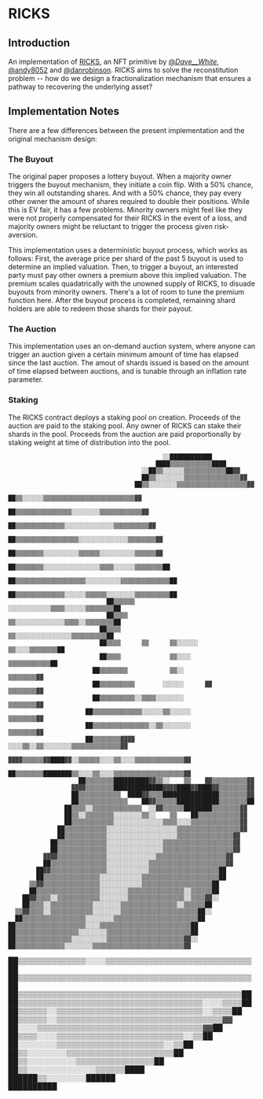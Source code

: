 # RICKS

## Introduction


An implementation of [RICKS](https://www.paradigm.xyz/2021/10/ricks/), an NFT primitive by [@_Dave__White_](https://twitter.com/_Dave__White_), [@andy8052](https://twitter.com/andy8052) and [@danrobinson](https://twitter.com/danrobinson). RICKS aims to solve the reconstitution problem -- how do we design a fractionalization mechanism that ensures a pathway to recovering the underlying asset?

## Implementation Notes

There are a few differences between the present implementation and the original mechanism design: 

### The Buyout 

The original paper proposes a lottery buyout. When a majority owner triggers the buyout mechanism, they initiate a coin flip. With a 50% chance, they win all outstanding shares. And with a 50% chance, they pay every other owner the amount of shares required to double their positions. While this is EV fair, it has a few problems. Minority owners might feel like they were not properly compensated for their RICKS in the event of a loss, and majority owners might be reluctant to trigger the process given risk-aversion. 

This implementation uses a deterministic buyout process, which works as follows: First, the average price per shard of the past 5 buyout is used to determine an implied valuation. Then, to trigger a buyout, an interested party must pay other owners a premium above this implied valuation. The premium scales quadatrically with the unowned supply of RICKS, to disuade buyouts from minority owners. There's a lot of room to tune the premium function here. After the buyout process is completed, remaining shard holders are able to redeem those shards for their payout. 

### The Auction 

This implementation uses an on-demand auction system, where anyone can trigger an auction given a certain minimum amount of time has elapsed since the last auction. The amout of shards issued is based on the amount of time elapsed between auctions, and is tunable through an inflation rate parameter. 

### Staking

The RICKS contract deploys a staking pool on creation. Proceeds of the auction are paid to the staking pool. Any owner of RICKS can stake their shards in the pool. Proceeds from the auction are paid proportionally by staking weight at time of distribution into the pool. 

                                                ░░████████████                  
                                              ████▒▒▒▒▒▒▒▒▒▒▒▒████              
                                          ░░██▒▒░░░░░░▒▒▒▒▒▒▒▒▒▒▒▒██▓▓          
                                          ██▒▒░░░░░░░░▒▒▒▒▒▒▒▒▒▒▒▒▒▒▒▒▓▓        
                                        ██▒▒░░░░░░░░▒▒▒▒▒▒▒▒▒▒▒▒▒▒▒▒▒▒▒▒▓▓      
                                      ██▒▒░░░░░░▒▒▒▒▒▒▒▒▒▒▒▒▒▒▒▒▒▒▒▒▒▒▒▒▒▒▓▓    
                                    ██▒▒▒▒▒▒▒▒▒▒▒▒▒▒▒▒░░░░░░░░▒▒▒▒▒▒▒▒▒▒▒▒▓▓    
                                    ██▒▒▒▒▒▒▒▒▒▒▒▒▒▒░░░░░░░░░░░░░░▒▒▒▒▒▒▒▒▒▒▓▓  
                                  ██▒▒▒▒▒▒▒▒▒▒▒▒▒▒▒▒▒▒░░░░░░░░░░░░░░▒▒▒▒▒▒▒▒▓▓  
                                  ██▒▒▒▒▒▒▒▒░░░░░░░░░░▒▒▒▒▒▒░░░░░░░░░░▒▒▒▒▒▒▓▓  
                                  ██▒▒▒▒▒▒▒▒░░░░░░░░░░░░░░░░▒▒▒▒░░░░░░▒▒▒▒▒▒▒▒██
                                ██▒▒▒▒▒▒▒▒▒▒▒▒▒▒▒▒▒▒▒▒░░░░░░░░░░▒▒▒▒▒▒▒▒▒▒▒▒▒▒██
                                ██▒▒▒▒▒▒▒▒▒▒▒▒▒▒░░░░░░▒▒▒▒▒▒░░░░░░░░▒▒▒▒▒▒▒▒▒▒██
                                ██▒▒▒▒▒▒        ░░░░░░░░░░░░▒▒▒▒░░░░░░▒▒▒▒▒▒▒▒██
                                ██▒▒▒▒          ▒▒░░░░░░░░░░░░░░▒▒▒▒░░▒▒▒▒▒▒▒▒██
                              ██▒▒▒▒              ▒▒░░░░░░░░░░░░░░░░▒▒▒▒▒▒▒▒▒▒██
                              ██▒▒▒▒      ▒▒      ▒▒░░░░░░      ▒▒░░░░▒▒▒▒▒▒▒▒██
                              ██▒▒▒▒              ▒▒░░░░          ▒▒▒▒▒▒▒▒▒▒▒▒██
                            ██▒▒▒▒▒▒▒▒            ▒▒░░              ▒▒▒▒▒▒▒▒▓▓  
                            ██▒▒▒▒▒▒▒▒▒▒        ░░░░░░      ▓▓      ▒▒▒▒▒▒▒▒▓▓  
                            ██▒▒▒▒▒▒▒▒▒▒░░▒▒▒▒░░░░░░░░              ▒▒▒▒▒▒▒▒▓▓  
                          ██▒▒▒▒▒▒▒▒▒▒▒▒▒▒░░░░░░▒▒░░░░░░            ▒▒▒▒▒▒▒▒▓▓  
                          ██▒▒▒▒▒▒▒▒▒▒▒▒▒▒▒▒░░▒▒░░░░░░░░          ▒▒▒▒▒▒▒▒▓▓    
                          ██▒▒▒▒▒▒▒▒▓▓▓▓  ░░░░▒▒░░▒▒░░░░░░░░▒▒▒▒▒▒▒▒▒▒▒▒▒▒▓▓    
                        ▓▓▓▓▒▒▒▒▒▒▓▓████▓▓░░▒▒▒▒▒▒░░░░▒▒░░░░▒▒▒▒▒▒▒▒▒▒▒▒▒▒▓▓    
                        ██▒▒▒▒▒▒▒▒████████▒▒░░░░▒▒░░░░▒▒▒▒▒▒▒▒▒▒▒▒▒▒▒▒▒▒▒▒▓▓    
                        ██▒▒▒▒▒▒▒▒██████████▓▓▒▒░░    ▒▒    ▓▓▒▒▒▒▒▒▒▒▒▒▓▓      
                      ▓▓▓▓▒▒▒▒▒▒▒▒██████████████▓▓▓▓████▓▓████▓▓▒▒▒▒▒▒▒▒▓▓      
                      ██▒▒▒▒▒▒▒▒▒▒▒▒  ████▓▓▒▒▒▒████████████████▒▒▒▒▒▒▒▒▓▓      
                      ██▒▒▒▒▒▒▒▒▒▒▒▒▒▒    ██▓▓▒▒▒▒▒▒████████████▒▒▒▒▒▒▒▒██      
                    ██▒▒▒▒░░▒▒▒▒▒▒▒▒▒▒▒▒▒▒  ░░▓▓▒▒▒▒▒▒████████▒▒▒▒▒▒▒▒▓▓        
                    ██▒▒░░▒▒▒▒▒▒▒▒░░░░░░░░▒▒░░    ▒▒    ██▒▒▒▒▒▒▒▒▒▒▒▒▓▓        
                    ██▒▒▒▒▒▒▒▒▒▒▒▒░░░░░░░░░░░░░░▒▒▒▒░░░░▒▒▒▒▒▒▒▒▒▒▒▒▒▒▓▓        
                  ██▒▒▒▒▒▒▒▒▒▒▒▒░░░░░░░░░░░░░░░░░░░░▒▒▒▒▒▒▒▒▒▒▒▒▒▒▒▒▒▒▓▓        
                  ██▒▒▒▒▒▒▒▒▒▒▒▒░░░░░░░░░░░░░░░░░░░░▒▒▒▒▒▒▒▒▒▒▒▒▒▒▒▒▓▓          
                ██▒▒▒▒▒▒▒▒▒▒▒▒▒▒░░░░░░░░░░░░░░░░▒▒▒▒▒▒▒▒▒▒▒▒▒▒▒▒▒▒▒▒▓▓          
                ██▒▒▒▒▒▒▒▒▒▒▒▒▒▒░░░░░░░░░░░░░░░░▒▒▒▒▒▒▒▒▒▒▒▒▒▒▒▒▒▒▒▒▓▓          
              ▓▓▓▓▒▒▒▒▒▒▒▒▒▒▒▒▒▒░░░░░░░░░░░░░░▒▒▒▒▒▒▒▒▒▒▒▒▒▒▒▒▒▒▒▒▓▓            
              ██▒▒▒▒▒▒▒▒▒▒▒▒▒▒▒▒░░░░░░░░░░░░▒▒▒▒▒▒▒▒▒▒▒▒▒▒▒▒▒▒▒▒▒▒▓▓            
            ██▓▓▒▒▒▒▒▒▒▒▒▒▒▒▒▒▒▒░░░░░░░░░░░░▒▒▒▒▒▒▒▒▒▒▒▒▒▒▒▒▒▒▒▒██              
            ██▒▒▒▒▒▒▒▒▒▒▒▒▒▒▒▒░░░░░░░░░░░░▒▒▒▒▒▒▒▒▒▒▒▒▒▒▒▒▒▒▒▒▒▒██              
          ▒▒▓▓▒▒▒▒▒▒▒▒▒▒▒▒▒▒▒▒░░░░░░░░░░░░▒▒▒▒▒▒▒▒▒▒▒▒▒▒▒▒▒▒▒▒██                
          ██▒▒▒▒▒▒▒▒▒▒▒▒▒▒▒▒▒▒░░░░░░░░▒▒▒▒▒▒▒▒▒▒▒▒▒▒▒▒░░▒▒▒▒▒▒██                
        ██▓▓▒▒▒▒░░▒▒▒▒▒▒▒▒▒▒▒▒░░░░░░░░▒▒▒▒▒▒▒▒▒▒▒▒▒▒▒▒░░▒▒▒▒▓▓░░                
        ██▒▒▒▒░░▒▒▒▒▒▒▒▒▒▒▒▒░░░░░░░░▒▒▒▒▒▒▒▒▒▒▒▒▒▒▒▒░░▒▒▒▒▒▒██                  
      ▒▒▓▓▒▒▒▒░░▒▒▒▒▒▒▒▒▒▒▒▒░░░░░░░░▒▒▒▒▒▒▒▒▒▒▒▒▒▒▒▒▒▒▒▒▒▒██░░                  
      ██▒▒▒▒▒▒▒▒▒▒▒▒▒▒▒▒▒▒░░░░░░░░▒▒▒▒▒▒▒▒▒▒▒▒▒▒▒▒▒▒▒▒▒▒▒▒██                    
    ██▒▒▒▒▒▒▒▒▒▒▒▒▒▒▒▒▒▒▒▒░░░░▒▒▒▒▒▒▒▒▒▒▒▒▒▒▒▒▒▒▒▒▒▒▒▒▒▒██                      
    ██▒▒▒▒▒▒▒▒▒▒▒▒▒▒▒▒▒▒░░░░░░░░▒▒▒▒▒▒▒▒▒▒▒▒▒▒▒▒▒▒▒▒▒▒▒▒██                      
    ██▒▒▒▒▒▒▒▒▒▒▒▒▒▒▒▒░░░░░░░░░░▒▒▒▒▒▒▒▒▒▒▒▒▒▒▒▒▒▒▒▒▒▒▓▓░░                      
    ██▒▒▒▒▒▒▒▒▒▒▒▒▒▒░░░░░░░░▒▒▒▒▒▒▒▒▒▒▒▒▒▒▒▒▒▒▒▒▒▒▒▒▒▒▓▓                        
  ██▒▒▒▒▒▒▒▒▒▒▒▒▒▒░░░░▒▒▒▒▒▒▒▒▒▒▒▒▒▒▒▒▒▒▒▒▒▒▒▒▒▒▒▒▒▒██                          
  ██▒▒▒▒▒▒▒▒▒▒▒▒▒▒▒▒▒▒▒▒▒▒▒▒▒▒▒▒▒▒▒▒▒▒▒▒▒▒▒▒▒▒▒▒▒▒▒▒██                          
  ██▒▒▒▒▒▒▒▒▒▒▒▒▒▒▒▒▒▒▒▒▒▒▒▒▒▒▒▒▒▒▒▒▒▒▒▒▒▒▒▒▒▒▒▒▒▒██                            
  ██▒▒▒▒▒▒▒▒▒▒▒▒▒▒▒▒▒▒▒▒▒▒▒▒▒▒▒▒▒▒▒▒▒▒▒▒▒▒░░░░▒▒▒▒██                            
  ██▒▒▒▒▒▒░░▒▒▒▒▒▒▒▒▒▒▒▒▒▒▒▒▒▒▒▒▒▒▒▒▒▒▒▒▒▒░░▒▒▒▒██                              
  ██▒▒▒▒▒▒░░▒▒▒▒▒▒▒▒▒▒▒▒▒▒▒▒▒▒▒▒▒▒▒▒▒▒▒▒▒▒▒▒▒▒▓▓                                
  ██░░░░▒▒▒▒▒▒▒▒▒▒▒▒▒▒▒▒▒▒▒▒▒▒▒▒▒▒▒▒▒▒▒▒▒▒▓▓██                                  
  ██▒▒▒▒░░░░▒▒▒▒▒▒▒▒▒▒▒▒▒▒▒▒▒▒▒▒▒▒▒▒▒▒░░▒▒██                                    
    ██░░░░░░░░▒▒▒▒▒▒▒▒▒▒▒▒▒▒▒▒▒▒▒▒▒▒░░▒▒██                                      
    ██▒▒░░░░░░░░▒▒▒▒▒▒▒▒▒▒▒▒▒▒▒▒▒▒▒▒▒▒██                                        
      ██▒▒░░░░░░░░░░▒▒▒▒▒▒▒▒▒▒▒▒▒▒▒▒██                                          
        ██▒▒░░░░░░░░░░░░░░▒▒▒▒▒▒████                                            
          ██████▒▒░░░░░░░░██████                                                
                ██████████                                                      
